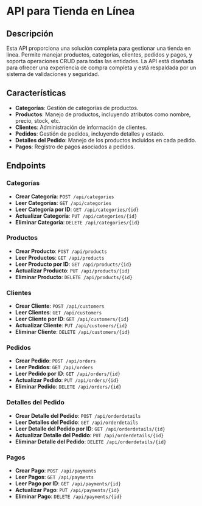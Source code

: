 # API para Tienda en Línea

## Descripción

Esta API proporciona una solución completa para gestionar una tienda en línea. Permite manejar productos, categorías, clientes, pedidos y pagos, y soporta operaciones CRUD para todas las entidades. La API está diseñada para ofrecer una experiencia de compra completa y está respaldada por un sistema de validaciones y seguridad.

## Características

- **Categorías**: Gestión de categorías de productos.
- **Productos**: Manejo de productos, incluyendo atributos como nombre, precio, stock, etc.
- **Clientes**: Administración de información de clientes.
- **Pedidos**: Gestión de pedidos, incluyendo detalles y estado.
- **Detalles del Pedido**: Manejo de los productos incluidos en cada pedido.
- **Pagos**: Registro de pagos asociados a pedidos.

## Endpoints

### Categorías

- **Crear Categoría**: `POST /api/categories`
- **Leer Categorías**: `GET /api/categories`
- **Leer Categoría por ID**: `GET /api/categories/{id}`
- **Actualizar Categoría**: `PUT /api/categories/{id}`
- **Eliminar Categoría**: `DELETE /api/categories/{id}`

### Productos

- **Crear Producto**: `POST /api/products`
- **Leer Productos**: `GET /api/products`
- **Leer Producto por ID**: `GET /api/products/{id}`
- **Actualizar Producto**: `PUT /api/products/{id}`
- **Eliminar Producto**: `DELETE /api/products/{id}`

### Clientes

- **Crear Cliente**: `POST /api/customers`
- **Leer Clientes**: `GET /api/customers`
- **Leer Cliente por ID**: `GET /api/customers/{id}`
- **Actualizar Cliente**: `PUT /api/customers/{id}`
- **Eliminar Cliente**: `DELETE /api/customers/{id}`

### Pedidos

- **Crear Pedido**: `POST /api/orders`
- **Leer Pedidos**: `GET /api/orders`
- **Leer Pedido por ID**: `GET /api/orders/{id}`
- **Actualizar Pedido**: `PUT /api/orders/{id}`
- **Eliminar Pedido**: `DELETE /api/orders/{id}`

### Detalles del Pedido

- **Crear Detalle del Pedido**: `POST /api/orderdetails`
- **Leer Detalles del Pedido**: `GET /api/orderdetails`
- **Leer Detalle del Pedido por ID**: `GET /api/orderdetails/{id}`
- **Actualizar Detalle del Pedido**: `PUT /api/orderdetails/{id}`
- **Eliminar Detalle del Pedido**: `DELETE /api/orderdetails/{id}`

### Pagos

- **Crear Pago**: `POST /api/payments`
- **Leer Pagos**: `GET /api/payments`
- **Leer Pago por ID**: `GET /api/payments/{id}`
- **Actualizar Pago**: `PUT /api/payments/{id}`
- **Eliminar Pago**: `DELETE /api/payments/{id}`


